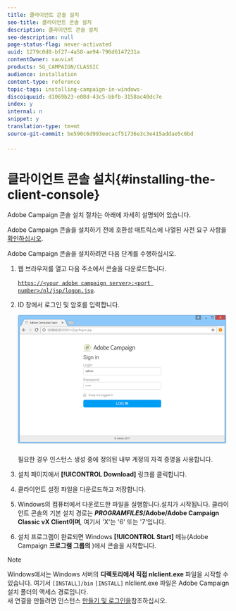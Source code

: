 ```yaml
---
title: 클라이언트 콘솔 설치
seo-title: 클라이언트 콘솔 설치
description: 클라이언트 콘솔 설치
seo-description: null
page-status-flag: never-activated
uuid: 1279c0d8-bf27-4a58-ae94-796d6147231a
contentOwner: sauviat
products: SG_CAMPAIGN/CLASSIC
audience: installation
content-type: reference
topic-tags: installing-campaign-in-windows-
discoiquuid: d1069b23-e08d-43c5-bbfb-3158ac40dc7e
index: y
internal: n
snippet: y
translation-type: tm+mt
source-git-commit: be590c6d993eecacf51736e3c3e415addae5c6bd

---
```



# 클라이언트 콘솔 설치{#installing-the-client-console}

Adobe Campaign 콘솔 설치 절차는 아래에 자세히 설명되어 있습니다.

Adobe Campaign 콘솔을 설치하기 전에 호환성 매트릭스에 나열된 사전 요구 사항을 [확인하십시오](https://helpx.adobe.com/campaign/kb/compatibility-matrix.html).

Adobe Campaign 콘솔을 설치하려면 다음 단계를 수행하십시오.

1. 웹 브라우저를 열고 다음 주소에서 콘솔을 다운로드합니다.

   [`https://<your adobe campaign server>:<port number>/nl/jsp/logon.jsp`](https://machine/nl/jsp/logon.jsp).

1. ID 창에서 로그인 및 암호를 입력합니다.

   ![](assets/s_ncs_install_setup_download01.png)

   필요한 경우 인스턴스 생성 중에 정의된 내부 계정의 자격 증명을 사용합니다.

1. 설치 페이지에서 **[!UICONTROL Download]** 링크를 클릭합니다.
1. 클라이언트 설정 파일을 다운로드하고 저장합니다.
1. Windows의 컴퓨터에서 다운로드한 파일을 실행합니다.설치가 시작됩니다. 클라이언트 콘솔의 기본 설치 경로는 **$PROGRAMFILES$/Adobe/Adobe Campaign Classic vX Client이며**, 여기서 &#39;X&#39;는 &#39;6&#39; 또는 &#39;7&#39;입니다.
1. 설치 프로그램이 완료되면 Windows **[!UICONTROL Start]** 메뉴(Adobe Campaign **프로그램 그룹의** )에서 콘솔을 시작합니다.

>[!NOTE]
>
>Windows에서는 Windows 서버의 **디렉토리에서 직접 nlclient.exe** 파일을 시작할 수 있습니다. 여기서 `[INSTALL]/bin` `[INSTALL]` nlclient.exe 파일은 Adobe Campaign 설치 폴더의 액세스 경로입니다.\
>새 연결을 만들려면 인스턴스 [만들기 및 로그인을](../../installation/using/creating-an-instance-and-logging-on.md)참조하십시오.

